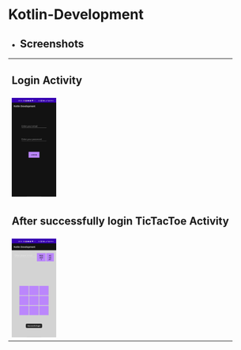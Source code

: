 # Kotlin-Development

<ul><li><h2>Screenshots</h2></li></ul>
<table style="width:100%">
<tr>
<td><h2>Login Activity</h2></td>          
</tr>
<tr>
<td><img src = "https://github.com/rakhi8939/Kotlin-Development/blob/9.TicTacToyOnline/img/image1.jpg" height= "200px" ></td>
</tr>
<tr>
<td><h2>After successfully login TicTacToe Activity</h2></td>          
</tr>
<tr>
<td><img src = "https://github.com/rakhi8939/Kotlin-Development/blob/9.TicTacToyOnline/img/image2.jpg" height= "200px" ></td>
</tr>
</table>
